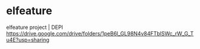 # elfeature
elfeature project | DEPI
https://drive.google.com/drive/folders/1peB6l_GL98N4v84FTblSWc_rW_G_Tu4E?usp=sharing
